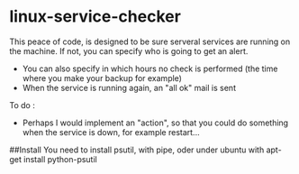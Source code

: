 # linux-service-checker

This peace of code, is designed to be sure serveral services are running on the machine. If not, you can specify who is going to get an alert.
- You can also specify in which hours no check is performed (the time where you make your backup for example)
- When the service is running again, an "all ok" mail is sent

To do : 
- Perhaps I would implement an "action", so that you could do something when the service is down, for example restart...


##Install
You need to install psutil, with pipe, oder under ubuntu with apt-get install python-psutil
